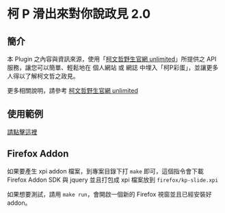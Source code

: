# 柯 P 滑出來對你說政見 2.0


## 簡介

本 Plugin 之內容與資訊來源，使用「[柯文哲野生官網 unlimited](http://unlimited.kptaipei.tw/)」所提供之 API 服務，讓您可以簡單、輕鬆地在 個人網站 或 網誌 中埋入「柯P彩蛋」，並讓更多人得以了解柯文哲之政見。

更多相關說明，請參考 [柯文哲野生官網 unlimited](http://unlimited.kptaipei.tw/)


## 使用範例

[請點擊這裡](http://goooooooogle.github.io/kp/)


## Firefox Addon

如果要產生 xpi addon 檔案，到專案目錄下打 `make` 即可，這個指令會下載 Firefox Addon SDK 與 jquery 並且打包成 xpi 檔案放到 `firefox/kp-slide.xpi`

如果想要測試，請用 `make run`，會開啟一個新的 Firefox 視窗並且已經安裝好 addon。

